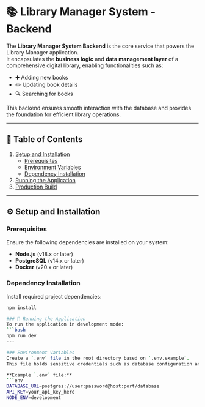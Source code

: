 # 📚 Library Manager System - Backend

The **Library Manager System Backend** is the core service that powers the Library Manager application.  
It encapsulates the **business logic** and **data management layer** of a comprehensive digital library, enabling functionalities such as:

- ➕ Adding new books  
- ✏️ Updating book details  
- 🔍 Searching for books  

This backend ensures smooth interaction with the database and provides the foundation for efficient library operations.

---

## 📑 Table of Contents
1. [Setup and Installation](#setup-and-installation)  
   - [Prerequisites](#prerequisites)  
   - [Environment Variables](#environment-variables)  
   - [Dependency Installation](#dependency-installation)  
2. [Running the Application](#running-the-application)  
3. [Production Build](#production-build)  

---

## ⚙️ Setup and Installation

### Prerequisites
Ensure the following dependencies are installed on your system:

- **Node.js** (v18.x or later)  
- **PostgreSQL** (v14.x or later)  
- **Docker** (v20.x or later)  

### Dependency Installation
Install required project dependencies:
```bash
npm install

### 🚀 Running the Application
To run the application in development mode:
```bash
npm run dev 
---

### Environment Variables
Create a `.env` file in the root directory based on `.env.example`.  
This file holds sensitive credentials such as database configuration and API keys.

**Example `.env` file:**
```env
DATABASE_URL=postgres://user:password@host:port/database
API_KEY=your_api_key_here
NODE_ENV=development
